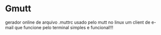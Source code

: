 # Gmutt
gerador online de arquivo .muttrc usado pelo mutt no linux
um client de e-mail que funcione pelo terminal
simples e funcional!!!

